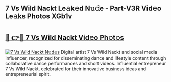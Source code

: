 ## 7 Vs Wild Nackt Le𝚊k𝚎d N𝚞𝚍e - Part-V3R Vid𝚎o Le𝚊ks Photos XGb1v

# <h2><a href="http://fb3in7c.evod.top/?m=7+Vs+Wild+Nackt">🔗 👉🔴 7 Vs Wild Nackt Vid𝚎o Ph𝚘t𝚘s</a></h2>

[![7 Vs Wild Nackt N𝚞d𝚎s](https://i.imgur.com/8V9OHl7.gif)](http://fb3in7c.evod.top/?m=7+Vs+Wild+Nackt)
Digital artist 7 Vs Wild Nackt and social media influencer, recognized for disseminating dance and lifestyle content through collaborative dance performances and short videos. Influential entrepreneur 7 Vs Wild Nackt, celebrated for their innovative business ideas and entrepreneurial spirit. 

